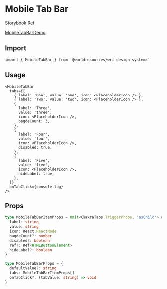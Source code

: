 # Mobile Tab Bar

[Storybook Ref](https://wri.github.io/wri-design-systems/?path=/docs/navigation-mobile-tab-bar--docs)

[MobileTabBarDemo](https://github.com/wri/wri-design-systems/blob/main/src/components/Navigation/MobileTabBar/MobileTabBarDemo.tsx)

## Import

```tsx
import { MobileTabBar } from '@worldresources/wri-design-systems'
```

## Usage

```tsx
<MobileTabBar
  tabs={[
    { label: 'One', value: 'one', icon: <PlaceholderIcon /> },
    { label: 'Two', value: 'two', icon: <PlaceholderIcon /> },
    {
      label: 'Three',
      value: 'three',
      icon: <PlaceholderIcon />,
      bagdeCount: 3,
    },
    {
      label: 'Four',
      value: 'four',
      icon: <PlaceholderIcon />,
      disabled: true,
    },
    {
      label: 'Five',
      value: 'five',
      icon: <PlaceholderIcon />,
      hideLabel: true,
    },
  ]}
  onTabClick={console.log}
/>
```

## Props

```ts
type MobileTabBarItemProps = Omit<ChakraTabs.TriggerProps, 'asChild'> & {
  label: string
  value: string
  icon: React.ReactNode
  bagdeCount?: number
  disabled?: boolean
  ref?: Ref<HTMLButtonElement>
  hideLabel?: boolean
}

type MobileTabBarProps = {
  defaultValue?: string
  tabs: MobileTabBarItemProps[]
  onTabClick?: (tabValue: string) => void
}
```
